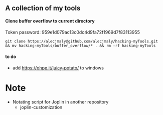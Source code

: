 ## A collection of my tools

#### Clone buffer overflow to current directory
Token password: 959e1d079ac13c0dc4d9fa72f1969d7f83113955
```
git clone https://alecjmaly@github.com/alecjmaly/hacking-myTools.git && mv hacking-myTools/buffer_overflow/* . && rm -rf hacking-myTools
```


#### to do
- add https://ohpe.it/juicy-potato/ to windows


# Note
- Notating script for Joplin in another repository
  - joplin-customization
